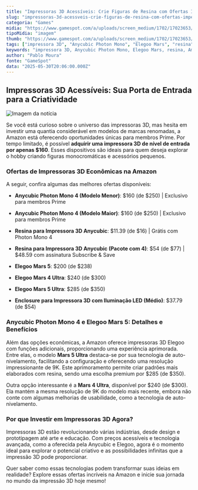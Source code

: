 ```yaml
---
title: "Impressoras 3D Acessíveis: Crie Figuras de Resina com Ofertas Imperdíveis na Amazon"
slug: "impressoras-3d-acessveis-crie-figuras-de-resina-com-ofertas-imperdveis-na-amazon"
categoria: "Games"
midia: "https://www.gamespot.com/a/uploads/screen_medium/1702/17023653/4445817-mixcollage-18-feb-2025-10-25-am-6751.jpg"
tipoMidia: "imagem"
thumb: "https://www.gamespot.com/a/uploads/screen_medium/1702/17023653/4445817-mixcollage-18-feb-2025-10-25-am-6751.jpg"
tags: ["impressora 3D", "Anycubic Photon Mono", "Elegoo Mars", "resina", "Amazon", "ofertas para Prime", "impressão 3D acessível", "tecnologia de auto-nivelamento", "9K resolução", "criatividade"]
keywords: "impressora 3D, Anycubic Photon Mono, Elegoo Mars, resina, Amazon, ofertas para Prime, impressão 3D acessível, tecnologia de auto-nivelamento, 9K resolução, criatividade"
author: "Pablo Moura"
fonte: "GameSpot"
data: "2025-05-30T20:06:00.000Z"
---
```

## Impressoras 3D Acessíveis: Sua Porta de Entrada para a Criatividade

![Imagem da notícia](https://www.gamespot.com/a/uploads/screen_medium/1702/17023653/4445817-mixcollage-18-feb-2025-10-25-am-6751.jpg)

Se você está curioso sobre o universo das impressoras 3D, mas hesita em investir uma quantia considerável em modelos de marcas renomadas, a Amazon está oferecendo oportunidades únicas para membros Prime. Por tempo limitado, é possível **adquirir uma impressora 3D de nível de entrada por apenas $160**. Esses dispositivos são ideais para quem deseja explorar o hobby criando figuras monocromáticas e acessórios pequenos.

### Ofertas de Impressoras 3D Econômicas na Amazon

A seguir, confira algumas das melhores ofertas disponíveis:

- **Anycubic Photon Mono 4 (Modelo Menor)**: $160 (de $250) | Exclusivo para membros Prime

- **Anycubic Photon Mono 4 (Modelo Maior)**: $160 (de $250) | Exclusivo para membros Prime

- **Resina para Impressora 3D Anycubic**: $11.39 (de $16) | Grátis com Photon Mono 4

- **Resina para Impressora 3D Anycubic (Pacote com 4)**: $54 (de $77) | $48.59 com assinatura Subscribe & Save

- **Elegoo Mars 5**: $200 (de $238)

- **Elegoo Mars 4 Ultra**: $240 (de $300)

- **Elegoo Mars 5 Ultra**: $285 (de $350)

- **Enclosure para Impressora 3D com Iluminação LED (Médio)**: $37.79 (de $54)

### Anycubic Photon Mono 4 e Elegoo Mars 5: Detalhes e Benefícios

Além das opções econômicas, a Amazon oferece impressoras 3D Elegoo com funções adicionais, proporcionando uma experiência aprimorada. Entre elas, o modelo **Mars 5 Ultra** destaca-se por sua tecnologia de auto-nivelamento, facilitando a configuração e oferecendo uma resolução impressionante de 9K. Este aprimoramento permite criar padrões mais elaborados com resina, sendo uma escolha premium por $285 (de $350).

Outra opção interessante é a **Mars 4 Ultra**, disponível por $240 (de $300). Ela mantém a mesma resolução de 9K do modelo mais recente, embora não conte com algumas melhorias de usabilidade, como a tecnologia de auto-nivelamento.

### Por que Investir em Impressoras 3D Agora?

Impressoras 3D estão revolucionando várias indústrias, desde design e prototipagem até arte e educação. Com preços acessíveis e tecnologia avançada, como a oferecida pela Anycubic e Elegoo, agora é o momento ideal para explorar o potencial criativo e as possibilidades infinitas que a impressão 3D pode proporcionar.

Quer saber como essas tecnologias podem transformar suas ideias em realidade? Explore essas ofertas incríveis na Amazon e inicie sua jornada no mundo da impressão 3D hoje mesmo!